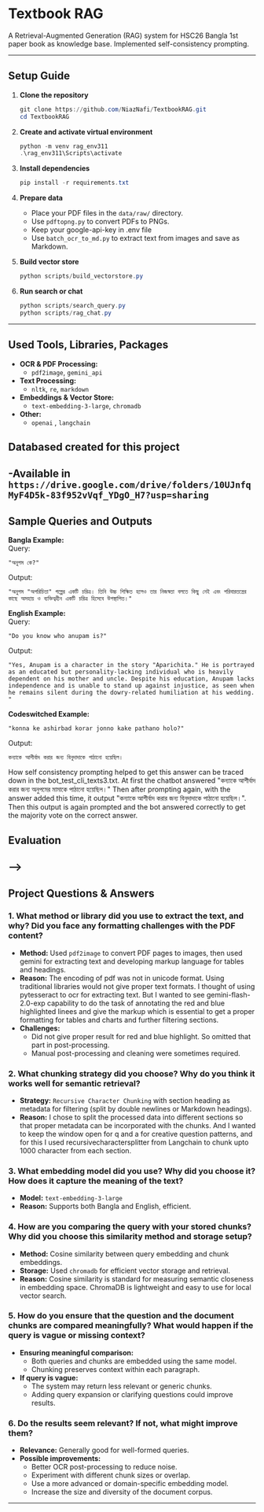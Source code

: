 # Textbook RAG

A Retrieval-Augmented Generation (RAG) system for HSC26 Bangla 1st paper book as knowledge base. Implemented self-consistency prompting.

---

## Setup Guide

1. **Clone the repository**

   ```powershell
   git clone https://github.com/NiazNafi/TextbookRAG.git
   cd TextbookRAG
   ```

2. **Create and activate virtual environment**

   ```powershell
   python -m venv rag_env311
   .\rag_env311\Scripts\activate
   ```

3. **Install dependencies**

   ```powershell
   pip install -r requirements.txt
   ```

4. **Prepare data**

   - Place your PDF files in the `data/raw/` directory.
   - Use `pdftopng.py` to convert PDFs to PNGs.
   - Keep your google-api-key in .env file
   - Use `batch_ocr_to_md.py` to extract text from images and save as Markdown.

5. **Build vector store**

   ```powershell
   python scripts/build_vectorstore.py
   ```

6. **Run search or chat**
   ```powershell
   python scripts/search_query.py
   python scripts/rag_chat.py
   ```

---

## Used Tools, Libraries, Packages

- **OCR & PDF Processing:**
  - `pdf2image`, `gemini_api`
- **Text Processing:**
  - `nltk`, `re`, `markdown`
- **Embeddings & Vector Store:**
  - `text-embedding-3-large`, `chromadb`
- **Other:**
  - `openai` , `langchain`
## Databased created for this project
-Available in `https://drive.google.com/drive/folders/10UJnfqMyF4D5k-83f952vVqf_YDgO_H7?usp=sharing`
---

## Sample Queries and Outputs

**Bangla Example:**  
Query:

```
"অনুপম কে?"
```

Output:

```
"অনুপম "অপরিচিতা" গল্পের একটি চরিত্র। তিনি উচ্চ শিক্ষিত হলেও তার নিজস্বতা বলতে কিছু নেই এবং পরিবারতন্ত্রের কাছে অসহায় ও ব্যক্তিত্বহীন একটি চরিত্র হিসেবে উপস্থাপিত।"
```

**English Example:**  
Query:

```
"Do you know who anupam is?"
```

Output:

```
"Yes, Anupam is a character in the story "Aparichita." He is portrayed as an educated but personality-lacking individual who is heavily dependent on his mother and uncle. Despite his education, Anupam lacks independence and is unable to stand up against injustice, as seen when he remains silent during the dowry-related humiliation at his wedding. "
```
**Codeswitched Example:**
```
"konna ke ashirbad korar jonno kake pathano holo?"
```
Output:
```
কন্যাকে আশীর্বাদ করার জন্য বিনুদাদাকে পাঠানো হয়েছিল।
```
How self consistency prompting helped to get this answer can be traced down in the bot_test_cli_texts3.txt. At first the chatbot answered "কন্যাকে আশীর্বাদ করার জন্য অনুপমের মামাকে পাঠানো হয়েছিল।" Then after prompting again, with the answer added this time, it output "কন্যাকে আশীর্বাদ করার জন্য বিনুদাদাকে পাঠানো হয়েছিল।". Then this output is again prompted and the bot answered correctly to get the majority vote on the correct answer.

<!-- ---

<!-- ## API Documentation

<!-- 
- `POST /query`
  - **Input:** `{ "query": "Your question here" }`
  - **Output:** `{ "answer": "Relevant answer from textbook" }


## Evaluation
<!-- 
- **Metrics:** Precision, Recall, F1-score, MRR
- **Method:** Manual annotation of retrieved answers vs. ground truth --> 



## Evaluation
<!-- 
- **Metrics:** Precision, Recall, F1-score, MRR
- **Method:** Manual annotation of retrieved answers vs. ground truth -->
-->
---

## Project Questions & Answers

### 1. What method or library did you use to extract the text, and why? Did you face any formatting challenges with the PDF content?

- **Method:** Used `pdf2image` to convert PDF pages to images, then used gemini for extracting text and developing markup language for tables and headings.
- **Reason:** The encoding of pdf was not in unicode format. Using traditional libraries would not give proper text formats. I thought of using  pytesseract to ocr for extracting text. But I wanted to see gemini-flash-2.0-exp capability to do the task of annotating the red and blue highlighted linees and give the markup which is essential to get a proper formatting for tables and charts and further filtering sections.
- **Challenges:**
  - Did not give proper result for red and blue highlight. So omitted that part in post-processing.
  - Manual post-processing and cleaning were sometimes required.

### 2. What chunking strategy did you choose? Why do you think it works well for semantic retrieval?

- **Strategy:** `Recursive Character Chunking` with section heading as metadata for filtering (split by double newlines or Markdown headings).
- **Reason:** I chose to split the processed data into different sections so that proper metadata can be incorporated with the chunks. And I wanted to keep the window open for q and a for creative question patterns, and for this I used recursivecharactersplitter from Langchain to chunk upto 1000 character from each section.

### 3. What embedding model did you use? Why did you choose it? How does it capture the meaning of the text?

- **Model:** `text-embedding-3-large`
- **Reason:** Supports both Bangla and English, efficient.

### 4. How are you comparing the query with your stored chunks? Why did you choose this similarity method and storage setup?

- **Method:** Cosine similarity between query embedding and chunk embeddings.
- **Storage:** Used `chromadb` for efficient vector storage and retrieval.
- **Reason:** Cosine similarity is standard for measuring semantic closeness in embedding space. ChromaDB is lightweight and easy to use for local vector search.

### 5. How do you ensure that the question and the document chunks are compared meaningfully? What would happen if the query is vague or missing context?

- **Ensuring meaningful comparison:**
  - Both queries and chunks are embedded using the same model.
  - Chunking preserves context within each paragraph.
- **If query is vague:**
  - The system may return less relevant or generic chunks.
  - Adding query expansion or clarifying questions could improve results.

### 6. Do the results seem relevant? If not, what might improve them?

- **Relevance:** Generally good for well-formed queries.
- **Possible improvements:**
  - Better OCR post-processing to reduce noise.
  - Experiment with different chunk sizes or overlap.
  - Use a more advanced or domain-specific embedding model.
  - Increase the size and diversity of the document corpus.

---
